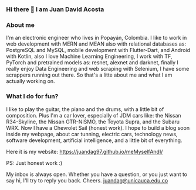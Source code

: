 ### Hi there 👋 I am Juan David Acosta

<!--
**juandag97/juandag97** is a ✨ _special_ ✨ repository because its `README.md` (this file) appears on your GitHub profile.

Here are some ideas to get you started:

- 🔭 I’m currently working on ...
- 🌱 I’m currently learning ...
- 👯 I’m looking to collaborate on ...
- 🤔 I’m looking for help with ...
- 💬 Ask me about ...
- 📫 How to reach me: ...
- 😄 Pronouns: ...
- ⚡ Fun fact: ...
-->

### About me

I'm an electronic engineer who lives in Popayán, Colombia. I like to work in web development with MERN and MEAN also with relational databases as: PostgreSQL and MySQL,  mobile development with Flutter-Dart, and Android with Kotlin, also I love Machine Learning Engineering, I work with TF, PyTorch and pretrained models as: resnet, alexnet and darknet, finally I really enjoy Data Engineering and web scraping with Selenium, I have some scrappers running out there. So that's a litte about me and what I am actually working on.

### What I do for fun?

I like to play the guitar, the piano and the drums, with a little bit of composition. Plus I'm a car lover, especially of JDM cars like: the Nissan R34-Skyline, the Nissan GTR-NISMO, the Toyota Supra, and the Subaru WRX. Now I have a Chevrolet Sail (honest work). I hope to build a blog soon inside my webpage, about car tunning, electric cars, technology news, software development, artificial intelligence, and a little bit of everything.

Here it is my website: https://juandag97.github.io/meMyselfAndI/

PS: Just honest work :)

My inbox is always open. Whether you have a question, or you just want to say hi, I'll try to reply you back. Cheers.
juandag@unicauca.edu.co
